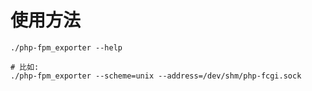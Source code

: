 # 使用方法
```shell script
./php-fpm_exporter --help

# 比如:
./php-fpm_exporter --scheme=unix --address=/dev/shm/php-fcgi.sock
```
